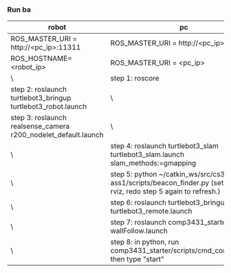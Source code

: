 ### Run ba
|robot                                                        | pc                                                                                      |
|-------------------------------------------------------------|----------------------------------------------------------------------------------------|
|ROS_MASTER_URI = http://<pc_ip>:11311                        | ROS_MASTER_URI = http://<pc_ip>:11311                                                   |
|ROS_HOSTNAME=<robot_ip>                                      | ROS_MASTER_URI = <pc_ip>                                                                |
| \                                                           | step 1: roscore                                                                         |
|step 2: roslaunch turtlebot3_bringup turtlebot3_robot.launch | \                                                                     |
|step 3: roslaunch realsense_camera r200_nodelet_default.launch | \                                                               |                                                                                      
| \                                                           | step 4: roslaunch turtlebot3_slam turtlebot3_slam.launch slam_methods:=gmapping            |
| \                                                           | step 5: python ~/catkin_ws/src/cs3431-ass1/scripts/beacon_finder.py (set marker in rviz, redo step 5 again to refresh.)                |
|\                                                            | step 6: roslaunch turtlebot3_bringup turtlebot3_remote.launch                                   |
|\                                                            | step 7: roslaunch comp3431_starter wallFollow.launch                                    |
|\                                                            | step 8: in python, run comp3431_starter/scripts/cmd_controller.py, then type "start"    |
